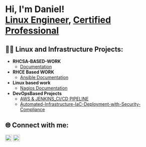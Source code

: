 <h1>Hi, I'm Daniel! <br/><a href="https://github.com/yourGitHubUsername">Linux Engineer</a>, <a href="https://www.linkedin.com/in/yourLinkedInProfile/">Certified Professional</a></h1>

<h2>👨‍💻 Linux and Infrastructure Projects:</h2>

- <b>RHCSA-BASED-WORK</b>
  - [Documentation](https://github.com/danielamoh1/RHCSA-BASED-WORK/tree/main)
- <b>RHCE Based WORK</b>
  - [Ansible Documentation](https://github.com/danielamoh1/RHCE-BASED-PROJECT)
- <b> Linux based work</b>
   - [Nagios Documentation](https://github.com/danielamoh1/Nagios_system-network)
- <b>DevOpsBased Projects</b>
  - [AWS & JENKINS_CI/CD PIPELINE](https://github.com/danielamoh1/AWS_Jenkins_Project.git)
  - [Automated-Infrastructure-IaC-Deployment-with-Security-Compliance](https://github.com/danielamoh1/Automated-Infrastructure-IaC-Deployment-with-Security-Compliance)

<h2> 🌐 Connect with me:</h2>

[<img align="left" alt="Daniel | LinkedIn" width="22px" src="https://cdn.jsdelivr.net/npm/simple-icons@v3/icons/linkedin.svg" />][linkedin]
[<img align="left" alt="Daniel | GitHub" width="22px" src="https://cdn.jsdelivr.net/npm/simple-icons@v3/icons/github.svg" />][github]

[github]: https://github.com/yourGitHubUsername
[linkedin]: https://www.linkedin.com/in/daniel-w-amoh-ii-217249262

<!--
yourGitHubUsername/yourGitHubUsername is a ✨ _special_ ✨ repository because its README.md (this file) appears on your GitHub profile.

